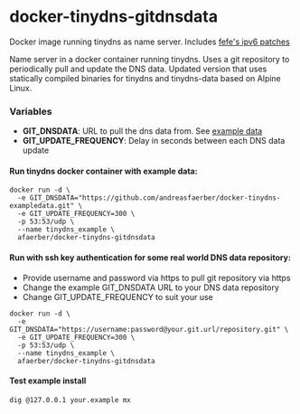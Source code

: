 # docker-tinydns-gitdnsdata
Docker image running tinydns as name server. Includes [fefe's ipv6 patches](https://www.fefe.de/dns/)

Name server in a docker container running tinydns. Uses a git repository to periodically pull and update the DNS data. Updated version
that uses statically compiled binaries for tinydns and tinydns-data based on Alpine Linux.

### Variables

* **GIT_DNSDATA**: URL to pull the dns data from. See [example data](https://github.com/andreasfaerber/docker-tinydns-exampledata)
* **GIT_UPDATE_FREQUENCY**: Delay in seconds between each DNS data update


#### Run tinydns docker container with example data:

```
docker run -d \
  -e GIT_DNSDATA="https://github.com/andreasfaerber/docker-tinydns-exampledata.git" \
  -e GIT_UPDATE_FREQUENCY=300 \
  -p 53:53/udp \
  --name tinydns_example \
  afaerber/docker-tinydns-gitdnsdata
```

#### Run with ssh key authentication for some real world DNS data repository:

- Provide username and password via https to pull git repository via https
- Change the example GIT_DNSDATA URL to your DNS data repository
- Change GIT_UPDATE_FREQUENCY to suit your use

```
docker run -d \
  -e GIT_DNSDATA="https://username:password@your.git.url/repository.git" \
  -e GIT_UPDATE_FREQUENCY=300 \
  -p 53:53/udp \
  --name tinydns_example \
  afaerber/docker-tinydns-gitdnsdata
```

#### Test example install

```
dig @127.0.0.1 your.example mx
```
